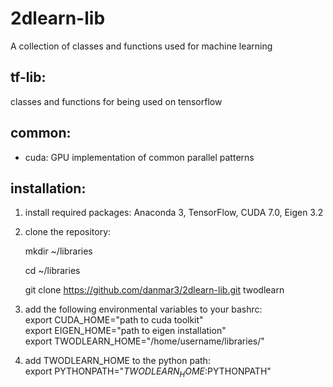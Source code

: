 # 2dlearn-lib
A collection of classes and functions used for machine learning

## tf-lib:
classes and functions for being used on tensorflow
 
## common:

 - cuda: GPU implementation of common parallel patterns

## installation:

 1. install required packages: Anaconda 3, TensorFlow, CUDA 7.0, Eigen 3.2
 2. clone the repository: 
    
    mkdir ~/libraries
    
    cd ~/libraries
    
    git clone https://github.com/danmar3/2dlearn-lib.git twodlearn

 3. add the following environmental variables to your bashrc:  
    export CUDA_HOME="path to cuda toolkit"  
    export EIGEN_HOME="path to eigen installation"  
    export TWODLEARN_HOME="/home/username/libraries/"  
    
 4. add TWODLEARN_HOME to the python path: <br>
    export PYTHONPATH="$TWODLEARN_HOME:$PYTHONPATH"
